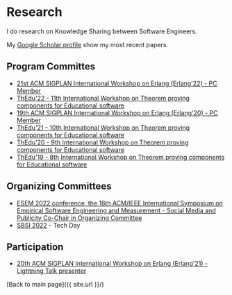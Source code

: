 # Research


I do research on Knowledge Sharing between Software Engineers.

My [Google Scholar profile](https://scholar.google.com.br/citations?user=R7hC3-wAAAAJ) show my most recent papers.


## Program Committes


- [21st ACM SIGPLAN International Workshop on Erlang (Erlang'22) - PC Member](https://icfp20.sigplan.org/home/erlang-2022)
- [ThEdu'22 - 11th International Workshop on Theorem proving components for Educational software](https://www.uc.pt/en/congressos/thedu/ThEdu22/pc2022)
- [19th ACM SIGPLAN International Workshop on Erlang (Erlang'20) - PC Member](https://icfp20.sigplan.org/home/erlang-2020)
- [ThEdu'21 - 10th International Workshop on Theorem proving components for Educational software](https://www.uc.pt/en/congressos/thedu/ThEdu21/pc2021)
- [ThEdu'20 - 9th International Workshop on Theorem proving components for Educational software](https://www.uc.pt/en/congressos/thedu/thedu20/pc2020)
- [ThEdu'19 - 8th International Workshop on Theorem proving components for Educational software](https://www.uc.pt/en/congressos/thedu/thedu19/pc2019)

## Organizing Committees

- [ESEM 2022 conference, the 16th ACM/IEEE International Symposium on Empirical Software Engineering and Measurement - Social Media and Publicity Co-Chair in Organizing Committee](https://conf.researchr.org/home/esem-2022)
- [SBSI 2022](https://sbsi2022.ct.utfpr.edu.br/curitiba/index.html) - Tech Day


## Participation

- [20th ACM SIGPLAN International Workshop on Erlang (Erlang'21) - Lightning Talk presenter](https://icfp20.sigplan.org/home/erlang-2021)


[Back to main page]({{ site.url }}/)

